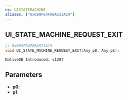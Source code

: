 ```yaml
---
ns: UISTATEMACHINE
aliases: ["0x6B9FE4F0BA521A19"]
---
```

## UI_STATE_MACHINE_REQUEST_EXIT

```c
// 0x6B9FE4F0BA521A19
void UI_STATE_MACHINE_REQUEST_EXIT(Any p0, Any p1);
```

```
NativeDB Introduced: v1207
```

## Parameters
* **p0**:
* **p1**:
